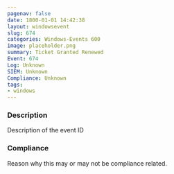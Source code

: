 ```yaml
---
pagenav: false
date: 1800-01-01 14:42:38
layout: windowsevent
slug: 674
categories: Windows-Events 600
image: placeholder.png
summary: Ticket Granted Renewed
Event: 674
Log: Unknown
SIEM: Unknown
Compliance: Unknown
tags:
- windows
---
```


### Description

Description of the event ID

### Compliance

Reason why this may or may not be compliance related.
